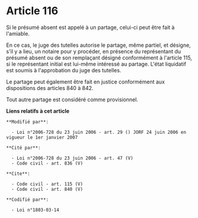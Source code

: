 # Article 116

Si le présumé absent est appelé à un partage, celui-ci peut être fait à l'amiable. 

En ce cas, le juge des tutelles autorise le partage, même partiel, et désigne, s'il y a lieu, un notaire pour y procéder, en
présence du représentant du présumé absent ou de son remplaçant désigné conformément à l'article 115, si le représentant
initial est lui-même intéressé au partage. L'état liquidatif est soumis à l'approbation du juge des tutelles. 

Le partage peut également être fait en justice conformément aux dispositions des articles 840 à 842. 

Tout autre partage est considéré comme provisionnel.

**Liens relatifs à cet article**

	**Modifié par**:

	  - Loi n°2006-728 du 23 juin 2006 - art. 29 () JORF 24 juin 2006 en vigueur le 1er janvier 2007

	**Cité par**:

	  - Loi n°2006-728 du 23 juin 2006 - art. 47 (V)
	  - Code civil - art. 836 (V)

	**Cite**:

	  - Code civil - art. 115 (V)
	  - Code civil - art. 840 (V)

	**Codifié par**:

	  - Loi n°1803-03-14

